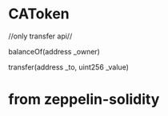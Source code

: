 # CAToken

//only transfer api//

balanceOf(address _owner)

transfer(address _to, uint256 _value)


# from zeppelin-solidity
